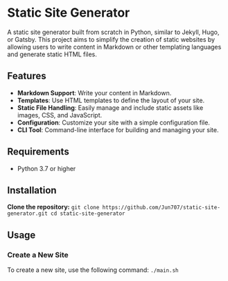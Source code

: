 # Static Site Generator

A static site generator built from scratch in Python, similar to Jekyll, Hugo, or Gatsby. This project aims to simplify the creation of static websites by allowing users to write content in Markdown or other templating languages and generate static HTML files.

## Features

- **Markdown Support**: Write your content in Markdown.
- **Templates**: Use HTML templates to define the layout of your site.
- **Static File Handling**: Easily manage and include static assets like images, CSS, and JavaScript.
- **Configuration**: Customize your site with a simple configuration file.
- **CLI Tool**: Command-line interface for building and managing your site.

## Requirements

- Python 3.7 or higher

## Installation

**Clone the repository:**
    ```
    git clone https://github.com/Jun707/static-site-generator.git
    cd static-site-generator
    ```

## Usage

### Create a New Site

To create a new site, use the following command:
    ```
    ./main.sh
    ```
